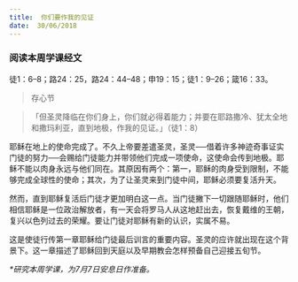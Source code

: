 ```yaml
---
title:  你们要作我的见证
date:  30/06/2018
---
```


### 阅读本周学课经文

徒1：6–8；路24：25，路24：44–48；申19：15；徒1：9–26；箴16：33。

> <p>存心节</p>

> 「但圣灵降临在你们身上，你们就必得着能力；并要在耶路撒冷、犹太全地和撒玛利亚，直到地极，作我的见证。」（徒1：8）

耶稣在地上的使命完成了。不久上帝要差遣圣灵，圣灵──借着许多神迹奇事证实门徒的努力──会赐给门徒能力并带领他们完成一项使命，这使命会传到地极。耶稣不能以肉身永远与他们同在。其原因有两个：第一，耶稣的肉身受到限制，不能够完成全球性的使命；其次，为了让圣灵来到门徒中间，耶稣必须要复活升天。

然而，直到耶稣复活后门徒才更加明白这一点。当门徒撇下一切跟随耶稣时，他们相信耶稣是一位政治解放者，有一天会将罗马人从这地赶出去，恢复戴维的王朝，复兴以色列过去的荣耀。要让门徒对耶稣有新的认识，实属不易。

这是使徒行传第一章耶稣给门徒最后训言的重要内容。圣灵的应许就出现在这个背景下。这一章描述了耶稣回到天庭以及早期教会怎样预备自己迎接五旬节。

_*研究本周学课，为7月7日安息日作准备。_